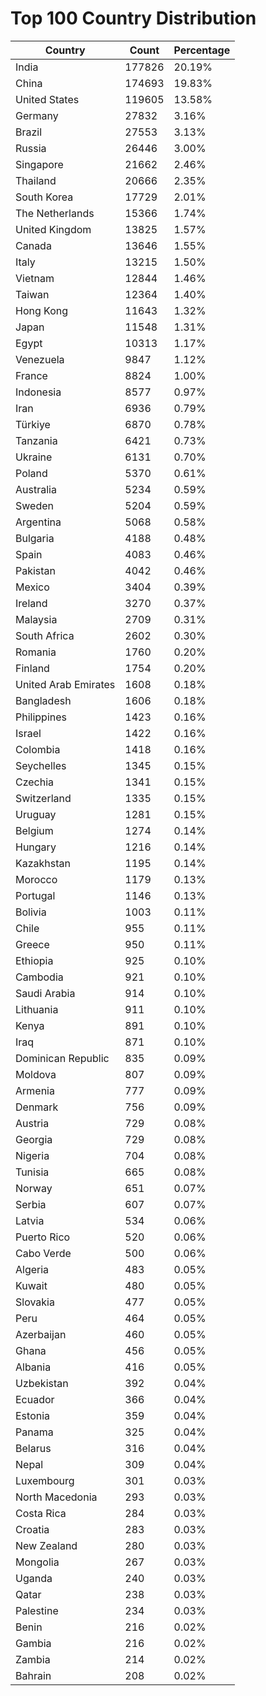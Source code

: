 # Top 100 Country Distribution
| Country | Count | Percentage |
|----|----|----|
| India | 177826 | 20.19% |
| China | 174693 | 19.83% |
| United States | 119605 | 13.58% |
| Germany | 27832 | 3.16% |
| Brazil | 27553 | 3.13% |
| Russia | 26446 | 3.00% |
| Singapore | 21662 | 2.46% |
| Thailand | 20666 | 2.35% |
| South Korea | 17729 | 2.01% |
| The Netherlands | 15366 | 1.74% |
| United Kingdom | 13825 | 1.57% |
| Canada | 13646 | 1.55% |
| Italy | 13215 | 1.50% |
| Vietnam | 12844 | 1.46% |
| Taiwan | 12364 | 1.40% |
| Hong Kong | 11643 | 1.32% |
| Japan | 11548 | 1.31% |
| Egypt | 10313 | 1.17% |
| Venezuela | 9847 | 1.12% |
| France | 8824 | 1.00% |
| Indonesia | 8577 | 0.97% |
| Iran | 6936 | 0.79% |
| Türkiye | 6870 | 0.78% |
| Tanzania | 6421 | 0.73% |
| Ukraine | 6131 | 0.70% |
| Poland | 5370 | 0.61% |
| Australia | 5234 | 0.59% |
| Sweden | 5204 | 0.59% |
| Argentina | 5068 | 0.58% |
| Bulgaria | 4188 | 0.48% |
| Spain | 4083 | 0.46% |
| Pakistan | 4042 | 0.46% |
| Mexico | 3404 | 0.39% |
| Ireland | 3270 | 0.37% |
| Malaysia | 2709 | 0.31% |
| South Africa | 2602 | 0.30% |
| Romania | 1760 | 0.20% |
| Finland | 1754 | 0.20% |
| United Arab Emirates | 1608 | 0.18% |
| Bangladesh | 1606 | 0.18% |
| Philippines | 1423 | 0.16% |
| Israel | 1422 | 0.16% |
| Colombia | 1418 | 0.16% |
| Seychelles | 1345 | 0.15% |
| Czechia | 1341 | 0.15% |
| Switzerland | 1335 | 0.15% |
| Uruguay | 1281 | 0.15% |
| Belgium | 1274 | 0.14% |
| Hungary | 1216 | 0.14% |
| Kazakhstan | 1195 | 0.14% |
| Morocco | 1179 | 0.13% |
| Portugal | 1146 | 0.13% |
| Bolivia | 1003 | 0.11% |
| Chile | 955 | 0.11% |
| Greece | 950 | 0.11% |
| Ethiopia | 925 | 0.10% |
| Cambodia | 921 | 0.10% |
| Saudi Arabia | 914 | 0.10% |
| Lithuania | 911 | 0.10% |
| Kenya | 891 | 0.10% |
| Iraq | 871 | 0.10% |
| Dominican Republic | 835 | 0.09% |
| Moldova | 807 | 0.09% |
| Armenia | 777 | 0.09% |
| Denmark | 756 | 0.09% |
| Austria | 729 | 0.08% |
| Georgia | 729 | 0.08% |
| Nigeria | 704 | 0.08% |
| Tunisia | 665 | 0.08% |
| Norway | 651 | 0.07% |
| Serbia | 607 | 0.07% |
| Latvia | 534 | 0.06% |
| Puerto Rico | 520 | 0.06% |
| Cabo Verde | 500 | 0.06% |
| Algeria | 483 | 0.05% |
| Kuwait | 480 | 0.05% |
| Slovakia | 477 | 0.05% |
| Peru | 464 | 0.05% |
| Azerbaijan | 460 | 0.05% |
| Ghana | 456 | 0.05% |
| Albania | 416 | 0.05% |
| Uzbekistan | 392 | 0.04% |
| Ecuador | 366 | 0.04% |
| Estonia | 359 | 0.04% |
| Panama | 325 | 0.04% |
| Belarus | 316 | 0.04% |
| Nepal | 309 | 0.04% |
| Luxembourg | 301 | 0.03% |
| North Macedonia | 293 | 0.03% |
| Costa Rica | 284 | 0.03% |
| Croatia | 283 | 0.03% |
| New Zealand | 280 | 0.03% |
| Mongolia | 267 | 0.03% |
| Uganda | 240 | 0.03% |
| Qatar | 238 | 0.03% |
| Palestine | 234 | 0.03% |
| Benin | 216 | 0.02% |
| Gambia | 216 | 0.02% |
| Zambia | 214 | 0.02% |
| Bahrain | 208 | 0.02% |
